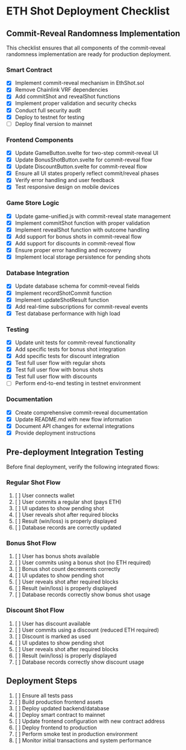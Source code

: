 # ETH Shot Deployment Checklist

## Commit-Reveal Randomness Implementation

This checklist ensures that all components of the commit-reveal randomness implementation are ready for production deployment.

### Smart Contract

- [x] Implement commit-reveal mechanism in EthShot.sol
- [x] Remove Chainlink VRF dependencies
- [x] Add commitShot and revealShot functions
- [x] Implement proper validation and security checks
- [x] Conduct full security audit
- [x] Deploy to testnet for testing
- [ ] Deploy final version to mainnet

### Frontend Components

- [x] Update GameButton.svelte for two-step commit-reveal UI
- [x] Update BonusShotButton.svelte for commit-reveal flow
- [x] Update DiscountButton.svelte for commit-reveal flow
- [x] Ensure all UI states properly reflect commit/reveal phases
- [x] Verify error handling and user feedback
- [x] Test responsive design on mobile devices

### Game Store Logic

- [x] Update game-unified.js with commit-reveal state management
- [x] Implement commitShot function with proper validation
- [x] Implement revealShot function with outcome handling
- [x] Add support for bonus shots in commit-reveal flow
- [x] Add support for discounts in commit-reveal flow
- [x] Ensure proper error handling and recovery
- [x] Implement local storage persistence for pending shots

### Database Integration

- [x] Update database schema for commit-reveal fields
- [x] Implement recordShotCommit function
- [x] Implement updateShotResult function
- [x] Add real-time subscriptions for commit-reveal events
- [x] Test database performance with high load

### Testing

- [x] Update unit tests for commit-reveal functionality
- [x] Add specific tests for bonus shot integration
- [x] Add specific tests for discount integration
- [x] Test full user flow with regular shots
- [x] Test full user flow with bonus shots
- [x] Test full user flow with discounts
- [ ] Perform end-to-end testing in testnet environment

### Documentation

- [x] Create comprehensive commit-reveal documentation
- [x] Update README.md with new flow information
- [x] Document API changes for external integrations
- [x] Provide deployment instructions

## Pre-deployment Integration Testing

Before final deployment, verify the following integrated flows:

### Regular Shot Flow

1. [ ] User connects wallet
2. [ ] User commits a regular shot (pays ETH)
3. [ ] UI updates to show pending shot
4. [ ] User reveals shot after required blocks
5. [ ] Result (win/loss) is properly displayed
6. [ ] Database records are correctly updated

### Bonus Shot Flow

1. [ ] User has bonus shots available
2. [ ] User commits using a bonus shot (no ETH required)
3. [ ] Bonus shot count decrements correctly
4. [ ] UI updates to show pending shot
5. [ ] User reveals shot after required blocks
6. [ ] Result (win/loss) is properly displayed
7. [ ] Database records correctly show bonus shot usage

### Discount Shot Flow

1. [ ] User has discount available
2. [ ] User commits using a discount (reduced ETH required)
3. [ ] Discount is marked as used
4. [ ] UI updates to show pending shot
5. [ ] User reveals shot after required blocks
6. [ ] Result (win/loss) is properly displayed
7. [ ] Database records correctly show discount usage

## Deployment Steps

1. [ ] Ensure all tests pass
2. [ ] Build production frontend assets
3. [ ] Deploy updated backend/database
4. [ ] Deploy smart contract to mainnet
5. [ ] Update frontend configuration with new contract address
6. [ ] Deploy frontend to production
7. [ ] Perform smoke test in production environment
8. [ ] Monitor initial transactions and system performance
